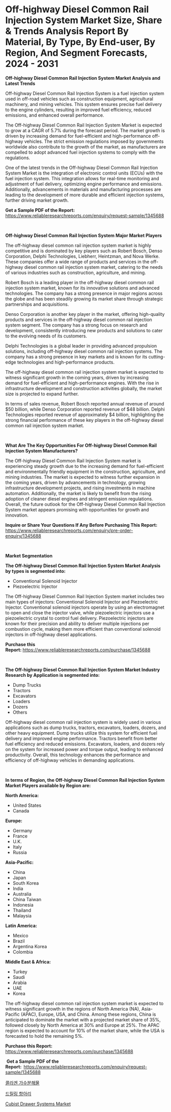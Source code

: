<p><h1>Off-highway Diesel Common Rail Injection System Market Size, Share & Trends Analysis Report By Material, By Type, By End-user, By Region, And Segment Forecasts, 2024 - 2031</h1></p><p><strong>Off-highway Diesel Common Rail Injection System Market Analysis and Latest Trends</strong></p>
<p><p>Off-highway Diesel Common Rail Injection System is a fuel injection system used in off-road vehicles such as construction equipment, agricultural machinery, and mining vehicles. This system ensures precise fuel delivery to the engine cylinders, resulting in improved fuel efficiency, reduced emissions, and enhanced overall performance.</p><p>The Off-highway Diesel Common Rail Injection System Market is expected to grow at a CAGR of 5.7% during the forecast period. The market growth is driven by increasing demand for fuel-efficient and high-performance off-highway vehicles. The strict emission regulations imposed by governments worldwide also contribute to the growth of the market, as manufacturers are compelled to adopt advanced fuel injection systems to comply with the regulations.</p><p>One of the latest trends in the Off-highway Diesel Common Rail Injection System Market is the integration of electronic control units (ECUs) with the fuel injection system. This integration allows for real-time monitoring and adjustment of fuel delivery, optimizing engine performance and emissions. Additionally, advancements in materials and manufacturing processes are leading to the development of more durable and efficient injection systems, further driving market growth.</p></p>
<p><strong>Get a Sample PDF of the Report:&nbsp;</strong> <a href="https://www.reliableresearchreports.com/enquiry/request-sample/1345688">https://www.reliableresearchreports.com/enquiry/request-sample/1345688</a></p>
<p>&nbsp;</p>
<p><strong>Off-highway Diesel Common Rail Injection System Major Market Players</strong></p>
<p><p>The off-highway diesel common rail injection system market is highly competitive and is dominated by key players such as Robert Bosch, Denso Corporation, Delphi Technologies, Liebherr, Heintzman, and Nova Werke. These companies offer a wide range of products and services in the off-highway diesel common rail injection system market, catering to the needs of various industries such as construction, agriculture, and mining.</p><p>Robert Bosch is a leading player in the off-highway diesel common rail injection system market, known for its innovative solutions and advanced technologies. The company has a strong presence in major regions across the globe and has been steadily growing its market share through strategic partnerships and acquisitions.</p><p>Denso Corporation is another key player in the market, offering high-quality products and services in the off-highway diesel common rail injection system segment. The company has a strong focus on research and development, consistently introducing new products and solutions to cater to the evolving needs of its customers.</p><p>Delphi Technologies is a global leader in providing advanced propulsion solutions, including off-highway diesel common rail injection systems. The company has a strong presence in key markets and is known for its cutting-edge technologies and high-performance products.</p><p>The off-highway diesel common rail injection system market is expected to witness significant growth in the coming years, driven by increasing demand for fuel-efficient and high-performance engines. With the rise in infrastructure development and construction activities globally, the market size is projected to expand further.</p><p>In terms of sales revenue, Robert Bosch reported annual revenue of around $50 billion, while Denso Corporation reported revenue of $48 billion. Delphi Technologies reported revenue of approximately $4 billion, highlighting the strong financial performance of these key players in the off-highway diesel common rail injection system market.</p></p>
<p>&nbsp;</p>
<p><strong>What Are The Key Opportunities For Off-highway Diesel Common Rail Injection System Manufacturers?</strong></p>
<p><p>The Off-highway Diesel Common Rail Injection System market is experiencing steady growth due to the increasing demand for fuel-efficient and environmentally friendly equipment in the construction, agriculture, and mining industries. The market is expected to witness further expansion in the coming years, driven by advancements in technology, growing infrastructure development projects, and rising investments in machine automation. Additionally, the market is likely to benefit from the rising adoption of cleaner diesel engines and stringent emission regulations. Overall, the future outlook for the Off-highway Diesel Common Rail Injection System market appears promising with opportunities for growth and innovation.</p></p>
<p><strong>Inquire or Share Your Questions If Any Before Purchasing This Report:</strong> <a href="https://www.reliableresearchreports.com/enquiry/pre-order-enquiry/1345688">https://www.reliableresearchreports.com/enquiry/pre-order-enquiry/1345688</a></p>
<p>&nbsp;</p>
<p><strong>Market Segmentation</strong></p>
<p><strong>The Off-highway Diesel Common Rail Injection System Market Analysis by types is segmented into:</strong></p>
<p><ul><li>Conventional Solenoid Injector</li><li>Piezoelectric Injector</li></ul></p>
<p><p>The Off-highway Diesel Common Rail Injection System market includes two main types of injectors: Conventional Solenoid Injector and Piezoelectric Injector. Conventional solenoid injectors operate by using an electromagnet to open and close the injector valve, while piezoelectric injectors use a piezoelectric crystal to control fuel delivery. Piezoelectric injectors are known for their precision and ability to deliver multiple injections per combustion cycle, making them more efficient than conventional solenoid injectors in off-highway diesel applications.</p></p>
<p><strong>Purchase this Report:&nbsp;</strong><a href="https://www.reliableresearchreports.com/purchase/1345688">https://www.reliableresearchreports.com/purchase/1345688</a></p>
<p>&nbsp;</p>
<p><strong>The Off-highway Diesel Common Rail Injection System Market Industry Research by Application is segmented into:</strong></p>
<p><ul><li>Dump Trucks</li><li>Tractors</li><li>Excavators</li><li>Loaders</li><li>Dozers</li><li>Others</li></ul></p>
<p><p>Off-highway diesel common rail injection system is widely used in various applications such as dump trucks, tractors, excavators, loaders, dozers, and other heavy equipment. Dump trucks utilize this system for efficient fuel delivery and improved engine performance. Tractors benefit from better fuel efficiency and reduced emissions. Excavators, loaders, and dozers rely on the system for increased power and torque output, leading to enhanced productivity. Overall, this technology enhances the performance and efficiency of off-highway vehicles in demanding applications.</p></p>
<p>&nbsp;</p>
<p><strong>In terms of Region, the Off-highway Diesel Common Rail Injection System Market Players available by Region are:</strong></p>
<p>
    <p> <strong> North America: </strong>
        <ul>
            <li>United States</li>
            <li>Canada</li>
        </ul>
        </p> 
    <p> <strong> Europe: </strong>
        <ul>
            <li>Germany</li>
            <li>France</li>
            <li>U.K.</li>
            <li>Italy</li>
            <li>Russia</li>
        </ul>
        </p> 
    <p> <strong> Asia-Pacific: </strong>
        <ul>
            <li>China</li>
            <li>Japan</li>
            <li>South Korea</li>
            <li>India</li>
            <li>Australia</li>
            <li>China Taiwan</li>
            <li>Indonesia</li>
            <li>Thailand</li>
            <li>Malaysia</li>
        </ul>
        </p> 
    <p> <strong> Latin America: </strong>
        <ul>
            <li>Mexico</li>
            <li>Brazil</li>
            <li>Argentina Korea</li>
            <li>Colombia</li>
        </ul>
        </p> 
    <p> <strong> Middle East & Africa: </strong>
        <ul>
            <li>Turkey</li>
            <li>Saudi</li>
            <li>Arabia</li>
            <li>UAE</li>
            <li>Korea</li>
        </ul>
    </p>
    </p>
<p><p>The off-highway diesel common rail injection system market is expected to witness significant growth in the regions of North America (NA), Asia-Pacific (APAC), Europe, USA, and China. Among these regions, China is anticipated to dominate the market with a projected market share of 35%, followed closely by North America at 30% and Europe at 25%. The APAC region is expected to account for 10% of the market share, while the USA is forecasted to hold the remaining 5%.</p></p>
<p><strong>Purchase this Report: </strong><a href="https://www.reliableresearchreports.com/purchase/1345688">https://www.reliableresearchreports.com/purchase/1345688</a></p>
<p>&nbsp;<strong>Get a Sample PDF of the Report:&nbsp;&nbsp;</strong><a href="https://www.reliableresearchreports.com/enquiry/request-sample/1345688">https://www.reliableresearchreports.com/enquiry/request-sample/1345688</a></p>
<p><strong></strong></p>
<p><p><a href="https://medium.com/@feltonfay2023/%EC%BD%9C%EB%9D%BC%EA%B2%90-%EA%B0%80%EC%88%98%EB%B6%84%ED%95%B4-%EC%8B%9C%EC%9E%A5-%EC%A1%B0%EC%82%AC-%EB%B3%B4%EA%B3%A0%EC%84%9C-%EA%B7%B8-%EC%97%AD%EC%82%AC-%EB%B0%8F-2024%EB%85%84%EB%B6%80%ED%84%B0-2031%EB%85%84%EA%B9%8C%EC%A7%80%EC%9D%98-%EC%98%88%EC%B8%A1-7f3eca672f07">콜라겐 가수분해물</a></p><p><a href="https://medium.com/@bixlfnpgdrqkjy8/%EB%93%9C%EB%A6%B4%EB%A7%81%EC%9E%90-%EB%A7%A4%EC%9E%A5-%EB%B3%B4%EA%B3%A0%EC%84%9C%EB%8A%94-%EC%9D%B4-%EC%8B%9C%EC%9E%A5%EC%9D%98-%EC%B5%9C%EC%8B%A0-%ED%8A%B8%EB%A0%8C%EB%93%9C%EC%99%80-%EC%84%B1%EC%9E%A5-%EA%B8%B0%ED%9A%8C%EB%A5%BC-%EB%B3%B4%EC%97%AC%EC%A4%8D%EB%8B%88%EB%8B%A4-15220f30e391">드릴링 항아리</a></p><p><a href="https://view.publitas.com/reportprime-1/cubist-drawer-systems-market-analysis-examines-its-scope-on-growth-opportunities-and-forecasted-trends-spanning-from-2023-to-2030/">Cubist Drawer Systems Market</a></p></p>